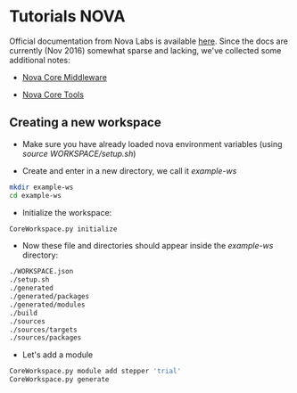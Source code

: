 # Tutorials NOVA

Official documentation from Nova Labs is available [here](http://docs.novalabs.io). Since the docs are currently (Nov 2016) somewhat sparse and lacking, we've collected some additional notes:

- [Nova Core Middleware](./nova_mw.md)

- [Nova Core Tools](./nova_tools.md)


## Creating a new workspace

- Make sure you have already loaded nova environment variables (using *source WORKSPACE/setup.sh*)

- Create and enter in a new directory, we call it *example-ws*

```bash
mkdir example-ws
cd example-ws
```

- Initialize the workspace: 

```bash
CoreWorkspace.py initialize
```

- Now these file and directories should appear inside the *example-ws* directory:

```bash
./WORKSPACE.json
./setup.sh
./generated
./generated/packages
./generated/modules
./build
./sources
./sources/targets
./sources/packages
```

- Let's add a module

```bash
CoreWorkspace.py module add stepper 'trial'
CoreWorkspace.py generate
```

